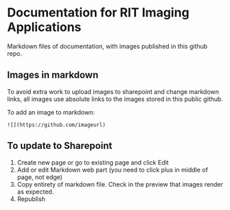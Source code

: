 # Documentation for RIT Imaging Applications
Markdown files of documentation, with images published in this github repo. 

## Images in markdown
To avoid extra work to upload images to sharepoint and change markdown links, all images use absolute links to the images stored in this public github.

To add an image to markdown:
```
![](https://github.com/imageurl)
```

## To update to Sharepoint
1. Create new page or go to existing page and click Edit
2. Add or edit Markdown web part (you need to click plus in middle of page, not edge)
3. Copy entirety of markdown file. Check in the preview that images render as expected.
4. Republish